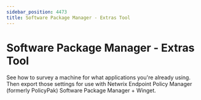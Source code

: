 ```yaml
---
sidebar_position: 4473
title: Software Package Manager - Extras Tool
---
```


# Software Package Manager - Extras Tool

See how to survey a machine for what applications you're already using. Then export those settings for use with Netwrix Endpoint Policy Manager (formerly PolicyPak) Software Package Manager + Winget.